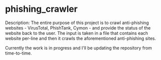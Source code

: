 # phishing_crawler
Description:
    The entire purpose of this project is to crawl anti-phishing websites - VirusTotal, PhishTank, Cymon - and provide the status of the website back to the user.
     The input is taken in a file that contains each website per-line and then it crawls the aforementioned anti-phishing sites.
     
 Currently the work is in progress and I'll be updating the repository from time-to-time.
 
    

